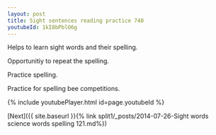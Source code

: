 ```yaml
---
layout: post
title: Sight sentences reading practice 740
youtubeId: 1kI8bPblO6g
---
```

 
 
Helps to learn sight words and their spelling.

Opportunitiy to repeat the spelling. 

Practice spelling. 
 
Practice for spelling bee competitions. 
 
{% include youtubePlayer.html id=page.youtubeId %}
 
 

[Next]({{ site.baseurl }}{% link  split1/_posts/2014-07-26-Sight words science words spelling 121.md%})
 
